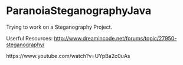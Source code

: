 # ParanoiaSteganographyJava

Trying to work on a Steganography Project. 

Userful Resources: 
http://www.dreamincode.net/forums/topic/27950-steganography/
<p>https://www.youtube.com/watch?v=UYpBa2c0uAs
